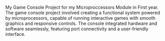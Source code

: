 My Game Console Project for my Microproccessors Module in First year. 
The game console project involved creating a functional system powered by microprocessors, 
capable of running interactive games with smooth graphics and responsive controls. The console integrated hardware and software seamlessly, 
featuring port connectivity and a user-friendly interface.
 
 
